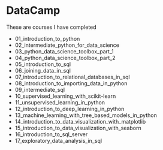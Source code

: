 # DataCamp

These are courses I have completed

- 01_introduction_to_python
- 02_intermediate_python_for_data_science
- 03_python_data_science_toolbox_part_1
- 04_python_data_science_toolbox_part_2
- 05_introduction_to_sql
- 06_joining_data_in_sql
- 07_introduction_to_relational_databases_in_sql
- 08_introduction_to_importing_data_in_python
- 09_intermediate_sql
- 10_supervised_learning_with_scikit-learn
- 11_unsupervised_learning_in_python
- 12_introduction_to_deep_learning_in_python
- 13_machine_learning_with_tree_based_models_in_python
- 14_introduction_to_data_visualization_with_matplotlib
- 15_introduction_to_data_visualization_with_seaborn
- 16_introduction_to_sql_server
- 17_exploratory_data_analysis_in_sql
